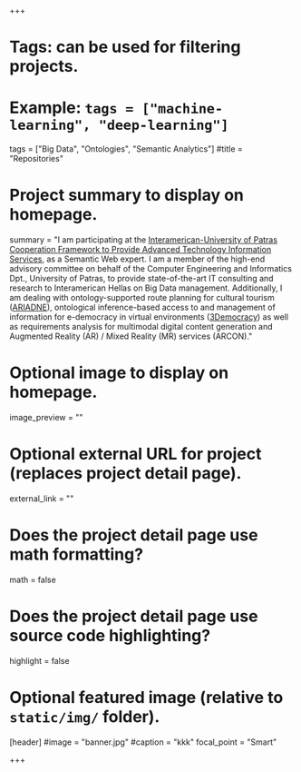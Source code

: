 +++
# Tags: can be used for filtering projects.
# Example: `tags = ["machine-learning", "deep-learning"]`
tags = ["Big Data", "Ontologies", "Semantic Analytics"]
#title = "Repositories"
# Project summary to display on homepage.
summary = "I am participating at the [Interamerican-University of Patras Cooperation Framework to Provide Advanced Technology Information Services](http://www.interamerican.gr/default.asp?pid=111&rID=730&la=1), as a Semantic Web expert. I am a member of the high-end advisory committee on behalf of the Computer Engineering and Informatics Dpt., University of Patras, to provide state-of-the-art IT consulting and research to Interamerican Hellas on Big Data management. Additionally, I am dealing with ontology-supported route planning for cultural tourism ([ARIADNE](http://kithira.project-ariadni.gr)), ontological inference-based access to and management of information for e-democracy in virtual environments ([3Democracy](http://3democracy.gr)) as well as requirements analysis for multimodal digital content generation and Augmented Reality (AR) / Mixed Reality (MR) services (ARCON)."

# Optional image to display on homepage.
image_preview = ""

# Optional external URL for project (replaces project detail page).
external_link = ""

# Does the project detail page use math formatting?
math = false

# Does the project detail page use source code highlighting?
highlight = false

# Optional featured image (relative to `static/img/` folder).
[header]
#image = "banner.jpg"
#caption = "kkk"
focal_point = "Smart"

+++
